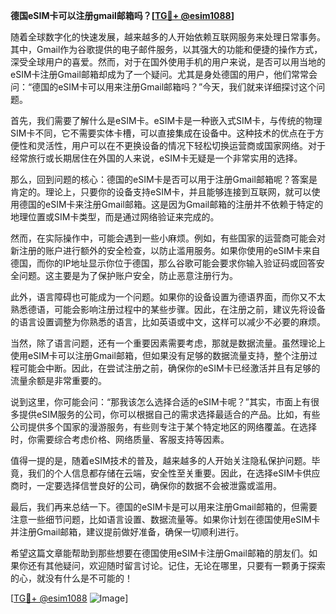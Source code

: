 **德国eSIM卡可以注册gmail邮箱吗？[[TG💪+ @esim1088](https://t.me/s/esim1088)]**

随着全球数字化的快速发展，越来越多的人开始依赖互联网服务来处理日常事务。其中，Gmail作为谷歌提供的电子邮件服务，以其强大的功能和便捷的操作方式，深受全球用户的喜爱。然而，对于在国外使用手机的用户来说，是否可以用当地的eSIM卡注册Gmail邮箱却成为了一个疑问。尤其是身处德国的用户，他们常常会问：“德国的eSIM卡可以用来注册Gmail邮箱吗？”今天，我们就来详细探讨这个问题。

首先，我们需要了解什么是eSIM卡。eSIM卡是一种嵌入式SIM卡，与传统的物理SIM卡不同，它不需要实体卡槽，可以直接集成在设备中。这种技术的优点在于方便性和灵活性，用户可以在不更换设备的情况下轻松切换运营商或国家网络。对于经常旅行或长期居住在外国的人来说，eSIM卡无疑是一个非常实用的选择。

那么，回到问题的核心：德国的eSIM卡是否可以用于注册Gmail邮箱呢？答案是肯定的。理论上，只要你的设备支持eSIM卡，并且能够连接到互联网，就可以使用德国的eSIM卡来注册Gmail邮箱。这是因为Gmail邮箱的注册并不依赖于特定的地理位置或SIM卡类型，而是通过网络验证来完成的。

然而，在实际操作中，可能会遇到一些小麻烦。例如，有些国家的运营商可能会对新注册的账户进行额外的安全检查，以防止滥用服务。如果你使用的eSIM卡来自德国，而你的IP地址显示你位于德国，那么谷歌可能会要求你输入验证码或回答安全问题。这主要是为了保护账户安全，防止恶意注册行为。

此外，语言障碍也可能成为一个问题。如果你的设备设置为德语界面，而你又不太熟悉德语，可能会影响注册过程中的某些步骤。因此，在注册之前，建议先将设备的语言设置调整为你熟悉的语言，比如英语或中文，这样可以减少不必要的麻烦。

当然，除了语言问题，还有一个重要因素需要考虑，那就是数据流量。虽然理论上使用eSIM卡可以注册Gmail邮箱，但如果没有足够的数据流量支持，整个注册过程可能会中断。因此，在尝试注册之前，确保你的eSIM卡已经激活并且有足够的流量余额是非常重要的。

说到这里，你可能会问：“那我该怎么选择合适的eSIM卡呢？”其实，市面上有很多提供eSIM服务的公司，你可以根据自己的需求选择最适合的产品。比如，有些公司提供多个国家的漫游服务，有些则专注于某个特定地区的网络覆盖。在选择时，你需要综合考虑价格、网络质量、客服支持等因素。

值得一提的是，随着eSIM技术的普及，越来越多的人开始关注隐私保护问题。毕竟，我们的个人信息都存储在云端，安全性至关重要。因此，在选择eSIM卡供应商时，一定要选择信誉良好的公司，确保你的数据不会被泄露或滥用。

最后，我们再来总结一下。德国的eSIM卡是可以用来注册Gmail邮箱的，但需要注意一些细节问题，比如语言设置、数据流量等。如果你计划在德国使用eSIM卡并注册Gmail邮箱，建议提前做好准备，确保一切顺利进行。

希望这篇文章能帮助到那些想要在德国使用eSIM卡注册Gmail邮箱的朋友们。如果你还有其他疑问，欢迎随时留言讨论。记住，无论在哪里，只要有一颗勇于探索的心，就没有什么是不可能的！

[[TG💪+ @esim1088](https://t.me/s/esim1088) ![Image](https://i.postimg.cc/4NQfJmqS/Snipaste-2025-05-13-00-14-12.png)]